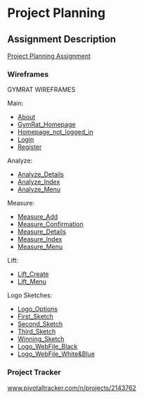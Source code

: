 # Project Planning

## Assignment Description
[Project Planning Assignment](https://education.launchcode.org/liftoff/assignments/planning/)

### Wireframes

GYMRAT WIREFRAMES

Main:
* [About](https://www.dropbox.com/s/ct59qn1wemtra38/About.jpg?dl=0)
* [GymRat_Homepage](https://www.dropbox.com/s/rtus1a3xlbtff4g/GymRat_Homepage.jpg?dl=0)
* [Homepage_not_logged_in](https://www.dropbox.com/s/jt8cjwb51m5pmg4/Homepage_not_logged_in.jpg?dl=0)
* [Login](https://www.dropbox.com/s/wr25k0whpmtn4g3/Login.jpg?dl=0)
* [Register](https://www.dropbox.com/s/rfkafe3wa47eob7/Register.jpg?dl=0)

Analyze:
* [Analyze_Details](https://www.dropbox.com/s/ye9953p451lx99p/Analyze_Details.jpg?dl=0)
* [Analyze_Index](https://www.dropbox.com/s/ghmw46uybfq6gqk/Analyze_Index.jpg?dl=0)
* [Analyze_Menu](https://www.dropbox.com/s/qacry1260cn5zuu/Analyze_Menu.jpg?dl=0)

Measure:
* [Measure_Add](https://www.dropbox.com/s/54rbqojo44e2y6n/Measure_Add.jpg?dl=0)
* [Measure_Confirmation](https://www.dropbox.com/s/9vf9bq8uahdfm55/Measure_Confirmation.jpg?dl=0)
* [Measure_Details](https://www.dropbox.com/s/ekk8furg8sb5w6t/Measure_Details.jpg?dl=0)
* [Measure_Index](https://www.dropbox.com/s/rzmd8eiyb67yp15/Measure_Index.jpg?dl=0)
* [Measure_Menu](https://www.dropbox.com/s/8kyekulisxrrwsr/Measure_Menu.jpg?dl=0)

Lift:
* [Lift_Create](https://www.dropbox.com/s/ekcmsgn32k6biio/Lift_Create.jpg?dl=0)
* [Lift_Menu](https://www.dropbox.com/s/ouq0ri7xxolyt0y/Lift_Menu.jpg?dl=0)

Logo Sketches:
* [Logo_Options](https://www.dropbox.com/s/gfwj2rkbm4y4rzy/Image%20uploaded%20from%20iOS%283%29.jpg?dl=0)
* [First_Sketch](https://www.dropbox.com/s/clv8ipw6jw9c1u8/Image%20uploaded%20from%20iOS.jpg?dl=0)
* [Second_Sketch](https://www.dropbox.com/s/tcj2wlj9bsq6opu/Image%20uploaded%20from%20iOS%282%29.jpg?dl=0)
* [Third_Sketch](https://www.dropbox.com/s/tksynf621ivbncn/Image%20uploaded%20from%20iOS%281%29.jpg?dl=0)
* [Winning_Sketch](https://www.dropbox.com/s/rcpzq5ttzx55pvn/Image%20uploaded%20from%20iOS%284%29.jpg?dl=0)
* [Logo_WebFile_Black](https://www.dropbox.com/s/s3o61euxo7fj7bd/Black%20Version.png?dl=0)
* [Logo_WebFile_White&Blue](https://www.dropbox.com/s/n3teipddkqww04i/Blue%20Version.png?dl=0)

### Project Tracker
www.pivotaltracker.com/n/projects/2143762